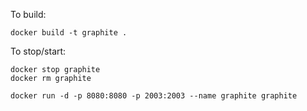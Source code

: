 To build:
```
docker build -t graphite .
```

To stop/start:
```
docker stop graphite
docker rm graphite

docker run -d -p 8080:8080 -p 2003:2003 --name graphite graphite
```